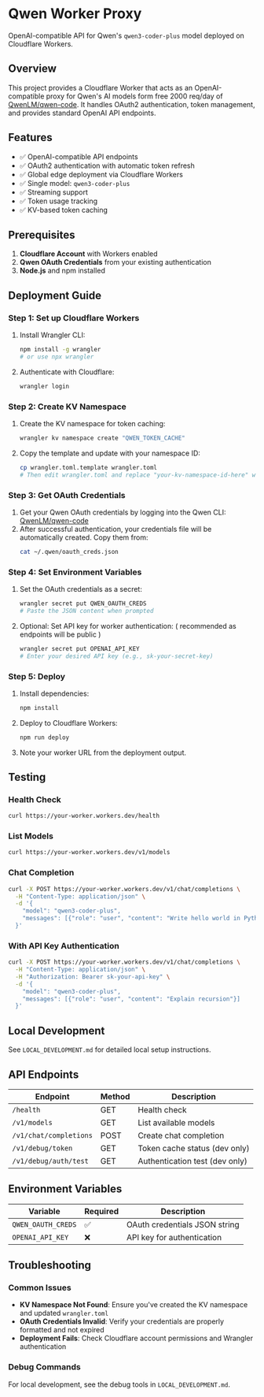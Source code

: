 # Qwen Worker Proxy

OpenAI-compatible API for Qwen's `qwen3-coder-plus` model deployed on Cloudflare Workers.

## Overview

This project provides a Cloudflare Worker that acts as an OpenAI-compatible proxy for Qwen's AI models form free 2000 req/day of  [QwenLM/qwen-code](https://github.com/QwenLM/qwen-code). It handles OAuth2 authentication, token management, and provides standard OpenAI API endpoints.

## Features

- ✅ OpenAI-compatible API endpoints
- ✅ OAuth2 authentication with automatic token refresh
- ✅ Global edge deployment via Cloudflare Workers
- ✅ Single model: `qwen3-coder-plus`
- ✅ Streaming support
- ✅ Token usage tracking
- ✅ KV-based token caching

## Prerequisites

1. **Cloudflare Account** with Workers enabled
2. **Qwen OAuth Credentials** from your existing authentication
3. **Node.js** and npm installed

## Deployment Guide

### Step 1: Set up Cloudflare Workers

1. Install Wrangler CLI:
   ```bash
   npm install -g wrangler
   # or use npx wrangler
   ```

2. Authenticate with Cloudflare:
   ```bash
   wrangler login
   ```

### Step 2: Create KV Namespace

1. Create the KV namespace for token caching:
   ```bash
   wrangler kv namespace create "QWEN_TOKEN_CACHE"
   ```

2. Copy the template and update with your namespace ID:
   ```bash
   cp wrangler.toml.template wrangler.toml
   # Then edit wrangler.toml and replace "your-kv-namespace-id-here" with the actual ID
   ```

### Step 3: Get OAuth Credentials

1. Get your Qwen OAuth credentials by logging into the Qwen CLI: [QwenLM/qwen-code](https://github.com/QwenLM/qwen-code)
2. After successful authentication, your credentials file will be automatically created. Copy them from:
   ```bash
   cat ~/.qwen/oauth_creds.json
   ```

### Step 4: Set Environment Variables

1. Set the OAuth credentials as a secret:
   ```bash
   wrangler secret put QWEN_OAUTH_CREDS
   # Paste the JSON content when prompted
   ```

2. Optional: Set API key for worker authentication: ( recommended as endpoints will be public )
   ```bash
   wrangler secret put OPENAI_API_KEY
   # Enter your desired API key (e.g., sk-your-secret-key)
   ```

### Step 5: Deploy

1. Install dependencies:
   ```bash
   npm install
   ```

2. Deploy to Cloudflare Workers:
   ```bash
   npm run deploy
   ```

3. Note your worker URL from the deployment output.

## Testing

### Health Check
```bash
curl https://your-worker.workers.dev/health
```

### List Models
```bash
curl https://your-worker.workers.dev/v1/models
```

### Chat Completion
```bash
curl -X POST https://your-worker.workers.dev/v1/chat/completions \
  -H "Content-Type: application/json" \
  -d '{
    "model": "qwen3-coder-plus",
    "messages": [{"role": "user", "content": "Write hello world in Python"}]
  }'
```

### With API Key Authentication
```bash
curl -X POST https://your-worker.workers.dev/v1/chat/completions \
  -H "Content-Type: application/json" \
  -H "Authorization: Bearer sk-your-api-key" \
  -d '{
    "model": "qwen3-coder-plus",
    "messages": [{"role": "user", "content": "Explain recursion"}]
  }'
```

## Local Development

See `LOCAL_DEVELOPMENT.md` for detailed local setup instructions.

## API Endpoints

| Endpoint | Method | Description |
|----------|--------|-------------|
| `/health` | GET | Health check |
| `/v1/models` | GET | List available models |
| `/v1/chat/completions` | POST | Create chat completion |
| `/v1/debug/token` | GET | Token cache status (dev only) |
| `/v1/debug/auth/test` | GET | Authentication test (dev only) |

## Environment Variables

| Variable | Required | Description |
|----------|----------|-------------|
| `QWEN_OAUTH_CREDS` | ✅ | OAuth credentials JSON string |
| `OPENAI_API_KEY` | ❌ | API key for authentication |

## Troubleshooting

### Common Issues

- **KV Namespace Not Found**: Ensure you've created the KV namespace and updated `wrangler.toml`
- **OAuth Credentials Invalid**: Verify your credentials are properly formatted and not expired
- **Deployment Fails**: Check Cloudflare account permissions and Wrangler authentication

### Debug Commands

For local development, see the debug tools in `LOCAL_DEVELOPMENT.md`.
